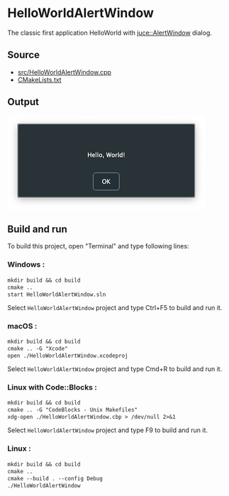 # HelloWorldAlertWindow

The classic first application HelloWorld with [juce::AlertWindow](https://docs.juce.com/master/classAlertWindow.html) dialog.

## Source

* [src/HelloWorldAlertWindow.cpp](src/HelloWorldAlertWindow.cpp)
* [CMakeLists.txt](CMakeLists.txt)

## Output

![output](../../../docs/Pictures/HelloWorldAlertWindow.png)

## Build and run

To build this project, open "Terminal" and type following lines:

### Windows :

``` shell
mkdir build && cd build
cmake .. 
start HelloWorldAlertWindow.sln
```

Select `HelloWorldAlertWindow` project and type Ctrl+F5 to build and run it.

### macOS :

``` shell
mkdir build && cd build
cmake .. -G "Xcode"
open ./HelloWorldAlertWindow.xcodeproj
```

Select `HelloWorldAlertWindow` project and type Cmd+R to build and run it.

### Linux with Code::Blocks :

``` shell
mkdir build && cd build
cmake .. -G "CodeBlocks - Unix Makefiles"
xdg-open ./HelloWorldAlertWindow.cbp > /dev/null 2>&1
```

Select `HelloWorldAlertWindow` project and type F9 to build and run it.

### Linux :

``` shell
mkdir build && cd build
cmake .. 
cmake --build . --config Debug
./HelloWorldAlertWindow
```
